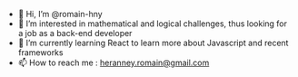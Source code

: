 - 👋 Hi, I’m @romain-hny
- 👀 I’m interested in mathematical and logical challenges, thus looking for a job as a back-end developer
- 🌱 I’m currently learning React to learn more about Javascript and recent frameworks
- 📫 How to reach me : heranney.romain@gmail.com

<!---
romain-hny/romain-hny is a ✨ special ✨ repository because its `README.md` (this file) appears on your GitHub profile.
You can click the Preview link to take a look at your changes.
--->
